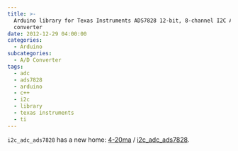 ```yaml
---
title: >-
  Arduino library for Texas Instruments ADS7828 12-bit, 8-channel I2C A/D
  converter
date: 2012-12-29 04:00:00
categories:
  - Arduino
subcategories:
  - A/D Converter
tags:
  - adc
  - ads7828
  - arduino
  - c++
  - i2c
  - library
  - texas instruments
  - ti
---
```


`i2c_adc_ads7828` has a new home: <span class="fa fa-github"> [4-20ma](https://github.com/4-20ma) / [i2c_adc_ads7828](https://github.com/4-20ma/i2c_adc_ads7828).
